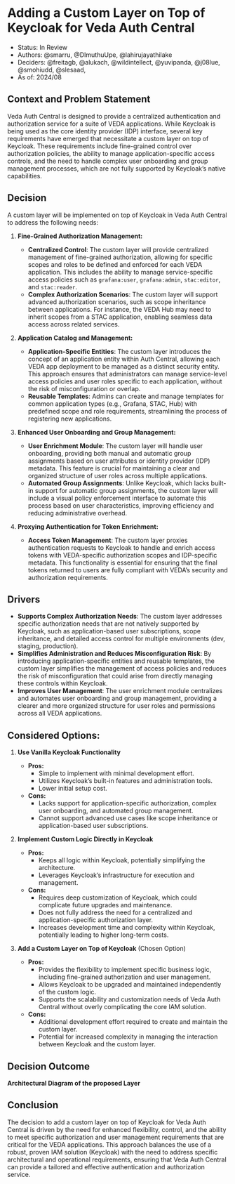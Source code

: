 # Adding a Custom Layer on Top of Keycloak for Veda Auth Central
* Status: In Review
* Authors: @smarru, @DImuthuUpe, @lahirujayathilake
* Deciders: @freitagb, @alukach, @wildintellect, @yuvipanda, @j08lue, @smohiudd, @slesaad, 
* As of: 2024/08


## Context and Problem Statement

Veda Auth Central is designed to provide a centralized authentication and authorization service for a suite of VEDA applications. While Keycloak is being used as the core identity provider (IDP) interface, several key requirements have emerged that necessitate a custom layer on top of Keycloak. These requirements include fine-grained control over authorization policies, the ability to manage application-specific access controls, and the need to handle complex user onboarding and group management processes, which are not fully supported by Keycloak’s native capabilities.

## Decision
A custom layer will be implemented on top of Keycloak in Veda Auth Central to address the following needs:

1. **Fine-Grained Authorization Management:**
   - **Centralized Control**: The custom layer will provide centralized management of fine-grained authorization, allowing for specific scopes and roles to be defined and enforced for each VEDA application. This includes the ability to manage service-specific access policies such as `grafana:user`, `grafana:admin`, `stac:editor`, and `stac:reader`.
   - **Complex Authorization Scenarios**: The custom layer will support advanced authorization scenarios, such as scope inheritance between applications. For instance, the VEDA Hub may need to inherit scopes from a STAC application, enabling seamless data access across related services.

2. **Application Catalog and Management:**
   - **Application-Specific Entities**: The custom layer introduces the concept of an application entity within Auth Central, allowing each VEDA app deployment to be managed as a distinct security entity. This approach ensures that administrators can manage service-level access policies and user roles specific to each application, without the risk of misconfiguration or overlap.
   - **Reusable Templates**: Admins can create and manage templates for common application types (e.g., Grafana, STAC, Hub) with predefined scope and role requirements, streamlining the process of registering new applications.

3. **Enhanced User Onboarding and Group Management:**
   - **User Enrichment Module**: The custom layer will handle user onboarding, providing both manual and automatic group assignments based on user attributes or identity provider (IDP) metadata. This feature is crucial for maintaining a clear and organized structure of user roles across multiple applications.
   - **Automated Group Assignments**: Unlike Keycloak, which lacks built-in support for automatic group assignments, the custom layer will include a visual policy enforcement interface to automate this process based on user characteristics, improving efficiency and reducing administrative overhead.

4. **Proxying Authentication for Token Enrichment:**
   - **Access Token Management**: The custom layer proxies authentication requests to Keycloak to handle and enrich access tokens with VEDA-specific authorization scopes and IDP-specific metadata. This functionality is essential for ensuring that the final tokens returned to users are fully compliant with VEDA’s security and authorization requirements.

## Drivers
- **Supports Complex Authorization Needs**: The custom layer addresses specific authorization needs that are not natively supported by Keycloak, such as application-based user subscriptions, scope inheritance, and detailed access control for multiple environments (dev, staging, production).
- **Simplifies Administration and Reduces Misconfiguration Risk**: By introducing application-specific entities and reusable templates, the custom layer simplifies the management of access policies and reduces the risk of misconfiguration that could arise from directly managing these controls within Keycloak.
- **Improves User Management**: The user enrichment module centralizes and automates user onboarding and group management, providing a clearer and more organized structure for user roles and permissions across all VEDA applications.

## Considered Options:

1. **Use Vanilla Keycloak Functionality**
   - **Pros:**
     - Simple to implement with minimal development effort.
     - Utilizes Keycloak’s built-in features and administration tools.
     - Lower initial setup cost.
   - **Cons:**
     - Lacks support for application-specific authorization, complex user onboarding, and automated group management.
     - Cannot support advanced use cases like scope inheritance or application-based user subscriptions.

2. **Implement Custom Logic Directly in Keycloak**
   - **Pros:**
     - Keeps all logic within Keycloak, potentially simplifying the architecture.
     - Leverages Keycloak’s infrastructure for execution and management.
   - **Cons:**
     - Requires deep customization of Keycloak, which could complicate future upgrades and maintenance.
     - Does not fully address the need for a centralized and application-specific authorization layer.
     - Increases development time and complexity within Keycloak, potentially leading to higher long-term costs.

3. **Add a Custom Layer on Top of Keycloak** (Chosen Option)
   - **Pros:**
     - Provides the flexibility to implement specific business logic, including fine-grained authorization and user management.
     - Allows Keycloak to be upgraded and maintained independently of the custom logic.
     - Supports the scalability and customization needs of Veda Auth Central without overly complicating the core IAM solution.
   - **Cons:**
     - Additional development effort required to create and maintain the custom layer.
     - Potential for increased complexity in managing the interaction between Keycloak and the custom layer.

## Decision Outcome

**Architectural Diagram of the proposed Layer**


## Conclusion
The decision to add a custom layer on top of Keycloak for Veda Auth Central is driven by the need for enhanced flexibility, control, and the ability to meet specific authorization and user management requirements that are critical for the VEDA applications. This approach balances the use of a robust, proven IAM solution (Keycloak) with the need to address specific architectural and operational requirements, ensuring that Veda Auth Central can provide a tailored and effective authentication and authorization service.

